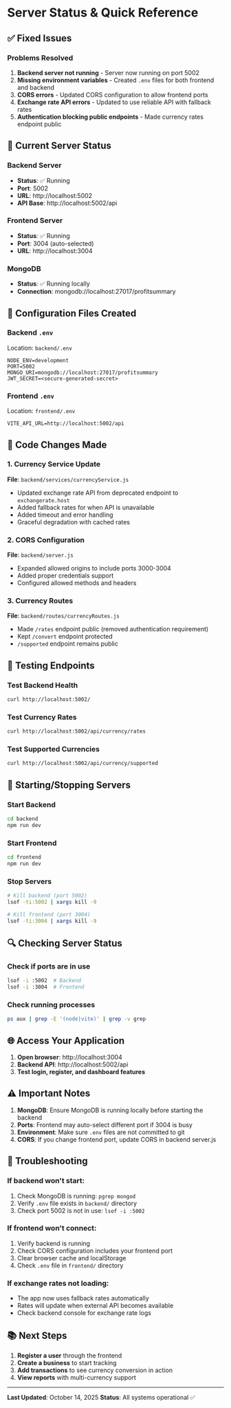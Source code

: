 # Server Status & Quick Reference

## ✅ Fixed Issues

### Problems Resolved
1. **Backend server not running** - Server now running on port 5002
2. **Missing environment variables** - Created `.env` files for both frontend and backend
3. **CORS errors** - Updated CORS configuration to allow frontend ports
4. **Exchange rate API errors** - Updated to use reliable API with fallback rates
5. **Authentication blocking public endpoints** - Made currency rates endpoint public

## 🚀 Current Server Status

### Backend Server
- **Status**: ✅ Running
- **Port**: 5002
- **URL**: http://localhost:5002
- **API Base**: http://localhost:5002/api

### Frontend Server  
- **Status**: ✅ Running
- **Port**: 3004 (auto-selected)
- **URL**: http://localhost:3004

### MongoDB
- **Status**: ✅ Running locally
- **Connection**: mongodb://localhost:27017/profitsummary

## 🔧 Configuration Files Created

### Backend `.env`
Location: `backend/.env`
```env
NODE_ENV=development
PORT=5002
MONGO_URI=mongodb://localhost:27017/profitsummary
JWT_SECRET=<secure-generated-secret>
```

### Frontend `.env`
Location: `frontend/.env`
```env
VITE_API_URL=http://localhost:5002/api
```

## 📝 Code Changes Made

### 1. Currency Service Update
**File**: `backend/services/currencyService.js`
- Updated exchange rate API from deprecated endpoint to `exchangerate.host`
- Added fallback rates for when API is unavailable
- Added timeout and error handling
- Graceful degradation with cached rates

### 2. CORS Configuration
**File**: `backend/server.js`
- Expanded allowed origins to include ports 3000-3004
- Added proper credentials support
- Configured allowed methods and headers

### 3. Currency Routes
**File**: `backend/routes/currencyRoutes.js`
- Made `/rates` endpoint public (removed authentication requirement)
- Kept `/convert` endpoint protected
- `/supported` endpoint remains public

## 🧪 Testing Endpoints

### Test Backend Health
```bash
curl http://localhost:5002/
```

### Test Currency Rates
```bash
curl http://localhost:5002/api/currency/rates
```

### Test Supported Currencies
```bash
curl http://localhost:5002/api/currency/supported
```

## 🔄 Starting/Stopping Servers

### Start Backend
```bash
cd backend
npm run dev
```

### Start Frontend
```bash
cd frontend
npm run dev
```

### Stop Servers
```bash
# Kill backend (port 5002)
lsof -ti:5002 | xargs kill -9

# Kill frontend (port 3004)
lsof -ti:3004 | xargs kill -9
```

## 🔍 Checking Server Status

### Check if ports are in use
```bash
lsof -i :5002  # Backend
lsof -i :3004  # Frontend
```

### Check running processes
```bash
ps aux | grep -E '(node|vite)' | grep -v grep
```

## 🌐 Access Your Application

1. **Open browser**: http://localhost:3004
2. **Backend API**: http://localhost:5002/api
3. **Test login, register, and dashboard features**

## ⚠️ Important Notes

1. **MongoDB**: Ensure MongoDB is running locally before starting the backend
2. **Ports**: Frontend may auto-select different port if 3004 is busy
3. **Environment**: Make sure `.env` files are not committed to git
4. **CORS**: If you change frontend port, update CORS in backend server.js

## 🐛 Troubleshooting

### If backend won't start:
1. Check MongoDB is running: `pgrep mongod`
2. Verify `.env` file exists in `backend/` directory
3. Check port 5002 is not in use: `lsof -i :5002`

### If frontend won't connect:
1. Verify backend is running
2. Check CORS configuration includes your frontend port
3. Clear browser cache and localStorage
4. Check `.env` file in `frontend/` directory

### If exchange rates not loading:
- The app now uses fallback rates automatically
- Rates will update when external API becomes available
- Check backend console for exchange rate logs

## 📚 Next Steps

1. **Register a user** through the frontend
2. **Create a business** to start tracking
3. **Add transactions** to see currency conversion in action
4. **View reports** with multi-currency support

---

**Last Updated**: October 14, 2025
**Status**: All systems operational ✅

